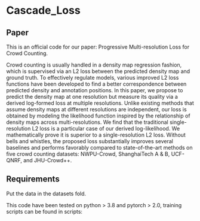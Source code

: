 # Cascade_Loss

## Paper

This is an official code for our paper: Progressive Multi-resolution Loss for Crowd Counting. 

Crowd counting is usually handled in a density map regression fashion, which is supervised via an L2 loss between the predicted density map and ground truth.
To effectively regulate models, various improved L2 loss functions have been developed to find a better correspondence between predicted density and annotation positions.
In this paper, we propose to predict the density map at one resolution but measure its quality via a derived log-formed loss at multiple resolutions. 
Unlike existing methods that assume density maps at different resolutions are independent, 
our loss is obtained by modeling the likelihood function inspired by the relationship of density maps across multi-resolutions.
We find that the traditional single-resolution L2 loss is a particular case of our derived log-likelihood.
We mathematically prove it is superior to a single-resolution L2 loss.
Without bells and whistles, the proposed loss substantially improves several baselines and performs favorably compared to state-of-the-art methods on five crowd counting datasets: NWPU-Crowd, ShanghaiTech A \& B, UCF-QNRF, and JHU-Crowd++.

## Requirements

Put the data in the datasets fold.

This code have been tested on python > 3.8 and pytorch > 2.0, training scripts can be found in scripts: